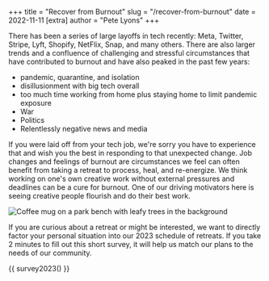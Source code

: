 +++
title = "Recover from Burnout"
slug = "/recover-from-burnout"
date = 2022-11-11
[extra]
author = "Pete Lyons"
+++

There has been a series of large layoffs in tech recently: Meta, Twitter, Stripe, Lyft, Shopify, NetFlix, Snap, and many others. There are also larger trends and a confluence of challenging and stressful circumstances that have contributed to burnout and have also peaked in the past few years:

* pandemic, quarantine, and isolation
* disillusionment with big tech overall
* too much time working from home plus staying home to limit pandemic exposure
* War
* Politics
* Relentlessly negative news and media

If you were laid off from your tech job, we're sorry you have to experience that and wish you the best in responding to that unexpected change. Job changes and feelings of burnout are circumstances we feel can often benefit from taking a retreat to process, heal, and re-energize. We think working on one's own creative work without external pressures and deadlines can be a cure for burnout. One of our driving motivators here is seeing creative people flourish and do their best work.

![Coffee mug on a park bench with leafy trees in the background](coffee-mug-on-park-bench.jpg)

If you are curious about a retreat or might be interested, we want to directly factor your personal situation into our 2023 schedule of retreats. If you take 2 minutes to fill out this short survey, it will help us match our plans to the needs of our community.

{{ survey2023() }}
